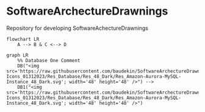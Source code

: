 # SoftwareArchectureDrawnings
Repository for developing SoftwareAchectureDrawnings

```mermaid
flowchart LR 
    A --> B & C <--> D
```
```mermaid
graph LR
    %% Database One Comment
    DB("<img src='https://raw.githubusercontent.com/baudekin/SoftwareArchectureDrawnings/main/icons/aws/Resource-Icons_01312023/Res_Database/Res_48_Dark/Res_Amazon-Aurora-MySQL-Instance_48_Dark.svg'; width='48' height='48' />") -->
    DB1("<img src='https://raw.githubusercontent.com/baudekin/SoftwareArchectureDrawnings/main/icons/aws/Resource-Icons_01312023/Res_Database/Res_48_Dark/Res_Amazon-Aurora-MySQL-Instance_48_Dark.svg'; width='48' height='48' />")
```
